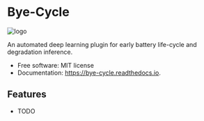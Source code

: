 # Bye-Cycle

![logo](https://user-images.githubusercontent.com/106785874/184672636-619480c6-3da1-464a-9617-0ac4dd29d22e.gif)


An automated deep learning plugin for early battery life-cycle and degradation inference.


* Free software: MIT license
* Documentation: https://bye-cycle.readthedocs.io.


Features
--------

* TODO
